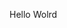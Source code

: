 Hello Wolrd





































































































































































































































































































































































































































































































































































































































































































































































































































































































































































































































































































































































































































































































































































































































































































































































































































































































































































































































































































































































































































































































































































































































































































































































































































































































































































